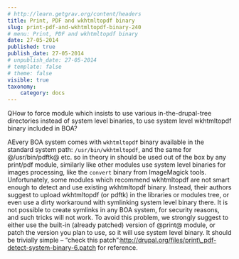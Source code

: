 ```yaml
---
# http://learn.getgrav.org/content/headers
title: Print, PDF and wkhtmltopdf binary
slug: print-pdf-and-wkhtmltopdf-binary-240
# menu: Print, PDF and wkhtmltopdf binary
date: 27-05-2014
published: true
publish_date: 27-05-2014
# unpublish_date: 27-05-2014
# template: false
# theme: false
visible: true
taxonomy:
    category: docs
---
```


<a name="print-q"></a>

QHow to force module which insists to use various in-the-drupal-tree directories instead of system level binaries, to use system level wkhtmltopdf binary included in BOA?

<a name="print-a"></a>

AEvery BOA system comes with `wkhtmltopdf` binary available in the standard system path: `/usr/bin/wkhtmltopdf`, and the same for @/usr/bin/pdftk@ etc. so in theory in should be used out of the box by any print/pdf module, similarly like other modules use system level binaries for images processing, like the `convert` binary from ImageMagick tools. Unfortunately, some modules which recommend wkhtmltopdf are not smart enough to detect and use existing wkhtmltopdf binary. Instead, their authors suggest to upload wkhtmltopdf (or pdftk) in the libraries or modules tree, or even use a dirty workaround with symlinking system level binary there. It is not possible to create symlinks in any BOA system, for security reasons, and such tricks will not work. To avoid this problem, we strongly suggest to either use the built-in (already patched) version of @print@ module, or patch the version you plan to use, so it will use system level binary. It should be trivially simple – “check this patch”:http://drupal.org/files/print\_pdf-detect-system-binary-6.patch for reference.
